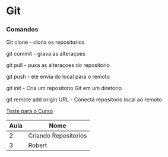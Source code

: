 # Git
### Comandos

Git clone - clona os repositorios

git commit - grava as alteraçoes

git pull - puxa as alteraçoes do repositorio

git push - ele envia do local para o remoto

git init - Cria um repositorio Git em um diretorio

git remote add origin URL - Conecta repositorio local ao remoto

[Teste para o Curso](www.google.com)

| Aula | Nome |
|-------|------|
2 | Criando Repositorios
3 | Robert
